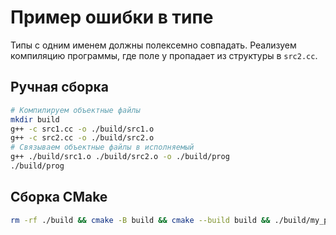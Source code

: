 # Пример ошибки в типе

Типы с одним именем должны полексемно совпадать.
Реализуем компиляцию программы, где поле y пропадает из структуры в `src2.cc`.

## Ручная сборка

```sh
# Компилируем объектные файлы
mkdir build
g++ -c src1.cc -o ./build/src1.o
g++ -c src2.cc -o ./build/src2.o
# Связываем объектные файлы в исполняемый
g++ ./build/src1.o ./build/src2.o -o ./build/prog
./build/prog
```

## Сборка CMake

```sh
rm -rf ./build && cmake -B build && cmake --build build && ./build/my_program
```